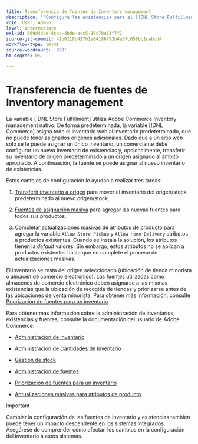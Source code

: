 ```yaml
---
title: Transferencia de fuentes de Inventory management
description: '"Configure las existencias para el [!DNL Store Fulfillment solution] con Adobe Commerce Inventory management. Configure un nuevo inventario de existencias y transfiera el inventario de existencias predeterminado para que pueda asignarlo a fuentes configuradas para habilitar las capacidades de Recogida de tiendas requeridas por la solución de entrega de tiendas".'
role: User, Admin
level: Intermediate
exl-id: 669d4dce-4cac-4bde-acc5-26c70a51f7f1
source-git-commit: 42b0118b427b1e04186793b4a57c058bc1cabdd4
workflow-type: tm+mt
source-wordcount: '358'
ht-degree: 0%

---
```



# Transferencia de fuentes de Inventory management

La variable [!DNL Store Fulfillment] utiliza Adobe Commerce Inventory management nativo. De forma predeterminada, la variable [!DNL Commerce] asigna todo el inventario web al inventario predeterminado, que no puede tener asignados orígenes adicionales. Dado que a un sitio web solo se le puede asignar un único inventario, un comerciante debe configurar un nuevo inventario de existencias y, opcionalmente, transferir su inventario de origen predeterminado a un origen asignado al ámbito apropiado. A continuación, la fuente se puede asignar al nuevo inventario de existencias.

Estos cambios de configuración le ayudan a realizar tres tareas:

1. [Transferir inventario a origen](https://docs.magento.com/user-guide/catalog/inventory-bulk-transfer-inventory.html) para mover el inventario del origen/stock predeterminado al nuevo origen/stock.

1. [Fuentes de asignación masiva](https://docs.magento.com/user-guide/catalog/inventory-bulk-assign-sources.html) para agregar las nuevas fuentes para todos sus productos.

1. [Completar actualizaciones masivas de atributos de producto](https://docs.magento.com/user-guide/stores/bulk-product-attribute-update.html) para agregar la variable `Allow Store Pickup` y `Allow Home Delivery` atributos a productos existentes. Cuando se instala la solución, los atributos tienen la *default* valores. Sin embargo, estos atributos no se aplican a productos existentes hasta que no complete el proceso de actualizaciones masivas.

El inventario se resta del origen seleccionado (ubicación de tienda minorista o almacén de comercio electrónico). Las fuentes utilizadas como almacenes de comercio electrónico deben asignarse a las mismas existencias que la ubicación de recogida de tiendas y priorizarse antes de las ubicaciones de venta minorista. Para obtener más información, consulte [Priorización de fuentes para un inventario](https://docs.magento.com/user-guide/catalog/inventory-stock-priority.html).

Para obtener más información sobre la administración de inventarios, existencias y fuentes, consulte la documentación del usuario de Adobe Commerce:

- [Administración de inventario](https://docs.magento.com/user-guide/catalog/inventory-management.html)

- [Administración de Cantidades de Inventario](https://docs.magento.com/user-guide/catalog/inventory-manage-inventory-quantities.html)

- [Gestión de stock](https://docs.magento.com/user-guide/catalog/inventory-stock.html)

- [Administración de fuentes](https://docs.magento.com/user-guide/catalog/inventory-sources.html)

- [Priorización de fuentes para un inventario](https://docs.magento.com/user-guide/catalog/inventory-stock-priority.html)

- [Actualizaciones masivas para atributos de producto](https://docs.magento.com/user-guide/stores/bulk-product-attribute-update.html)


>[!IMPORTANT]
>
>Cambiar la configuración de las fuentes de inventario y existencias también puede tener un impacto descendente en los sistemas integrados. Asegúrese de comprender cómo afectan los cambios en la configuración del inventario a estos sistemas.
